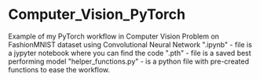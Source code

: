 # Computer_Vision_PyTorch
Example of my PyTorch workflow in Computer Vision Problem on FashionMNIST dataset using Convolutional Neural Network
".ipynb" - file is a jypyter notebook where you can find the code 
".pth" - file is a saved best performing model
"helper_functions.py" - is a python file with pre-created functions to ease the workflow.
